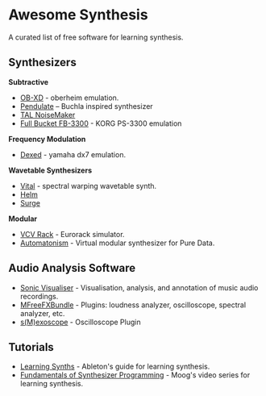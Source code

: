 # Awesome Synthesis
A curated list of free software for learning synthesis.

## Synthesizers
**Subtractive**
- [OB-XD](https://www.discodsp.com/obxd/) - oberheim emulation.
- [Pendulate](https://www.eventideaudio.com/promo/pendulate) – Buchla inspired synthesizer
- [TAL NoiseMaker](https://tal-software.com/products/tal-noisemaker)
- [Full Bucket FB-3300](https://www.fullbucket.de/music/fb3300.html) - KORG PS-3300 emulation

**Frequency Modulation**
- [Dexed](https://github.com/asb2m10/dexed) - yamaha dx7 emulation.

**Wavetable Synthesizers**
- [Vital](https://vital.audio/) - spectral warping wavetable synth.
- [Helm](https://tytel.org/helm/)
- [Surge](https://surge-synthesizer.github.io/)

**Modular**
- [VCV Rack](https://vcvrack.com/) - Eurorack simulator.
- [Automatonism](https://www.automatonism.com/) - Virtual modular synthesizer for Pure Data.

## Audio Analysis Software
- [Sonic Visualiser](https://sonicvisualiser.org/) - Visualisation, analysis, and annotation of music audio recordings.
- [MFreeFXBundle](https://meldaproduction.com/MFreeFxBundle) - Plugins: loudness analyzer, oscilloscope, spectral analyzer, etc.
- [s(M)exoscope](http://armandomontanez.com/smexoscope/) - Oscilloscope Plugin

## Tutorials
- [Learning Synths](https://learningsynths.ableton.com/) - Ableton's guide for learning synthesis.
- [Fundamentals of Synthesizer Programming](https://youtube.com/playlist?list=PL59F85FF6EE33EFD2) - Moog's video series for learning synthesis.
